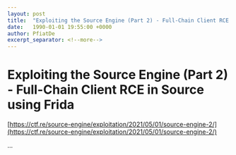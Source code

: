 ```yaml
---
layout: post
title:  "Exploiting the Source Engine (Part 2) - Full-Chain Client RCE in Source using Frida"
date:   1990-01-01 19:55:00 +0000
author: PfiatDe
excerpt_separator: <!--more-->
---
```


# Exploiting the Source Engine (Part 2) - Full-Chain Client RCE in Source using Frida

[https://ctf.re/source-engine/exploitation/2021/05/01/source-engine-2/](https://ctf.re/source-engine/exploitation/2021/05/01/source-engine-2/)

...
<!--more-->
